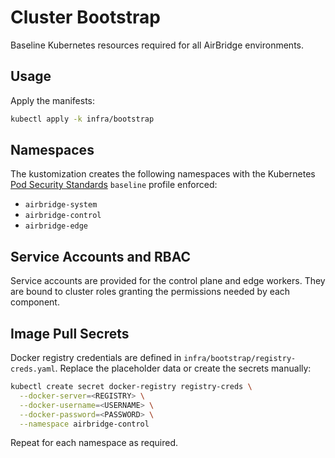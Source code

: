 # Cluster Bootstrap

Baseline Kubernetes resources required for all AirBridge environments.

## Usage

Apply the manifests:

```bash
kubectl apply -k infra/bootstrap
```

## Namespaces

The kustomization creates the following namespaces with the Kubernetes
[Pod Security Standards](https://kubernetes.io/docs/concepts/security/pod-security-standards/)
`baseline` profile enforced:

- `airbridge-system`
- `airbridge-control`
- `airbridge-edge`

## Service Accounts and RBAC

Service accounts are provided for the control plane and edge workers.  They
are bound to cluster roles granting the permissions needed by each
component.

## Image Pull Secrets

Docker registry credentials are defined in `infra/bootstrap/registry-creds.yaml`.
Replace the placeholder data or create the secrets manually:

```bash
kubectl create secret docker-registry registry-creds \
  --docker-server=<REGISTRY> \
  --docker-username=<USERNAME> \
  --docker-password=<PASSWORD> \
  --namespace airbridge-control
```

Repeat for each namespace as required.
